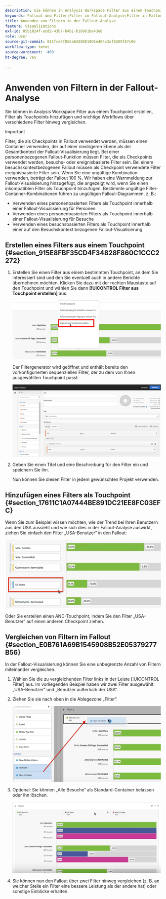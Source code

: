```yaml
---
description: Sie können in Analysis Workspace Filter aus einem Touchpoint erstellen, Filter als Touchpoints hinzufügen und wichtige Workflows über verschiedene Filter hinweg vergleichen.
keywords: Fallout und Filter;Filter in Fallout-Analyse;Filter in Fallout vergleichen
title: Anwenden von Filtern in der Fallout-Analyse
feature: Visualizations
exl-id: 85b1024f-acd2-43b7-b4b1-b10961ba43e8
role: User
source-git-commit: 811fce4f056a6280081901e484c3af8209f87c06
workflow-type: tm+mt
source-wordcount: '469'
ht-degree: 76%

---
```


# Anwenden von Filtern in der Fallout-Analyse

Sie können in Analysis Workspace Filter aus einem Touchpoint erstellen, Filter als Touchpoints hinzufügen und wichtige Workflows über verschiedene Filter hinweg vergleichen.

>[!IMPORTANT]
>
>Filter, die als Checkpoints in Fallout verwendet werden, müssen einen Container verwenden, der auf einer niedrigeren Ebene als der Gesamtkontext der Fallout-Visualisierung liegt. Bei einer personenbezogenen Fallout-Funktion müssen Filter, die als Checkpoints verwendet werden, besuchs- oder ereignisbasierte Filter sein. Bei einem besuchskontextbezogenen Fallout müssen als Checkpoint verwendete Filter ereignisbasierte Filter sein. Wenn Sie eine ungültige Kombination verwenden, beträgt der Fallout 100 %. Wir haben eine Warnmeldung zur Fallout-Visualisierung hinzugefügt, die angezeigt wird, wenn Sie einen inkompatiblen Filter als Touchpoint hinzufügen. Bestimmte ungültige Filter-Container-Kombinationen führen zu ungültigen Fallout-Diagrammen, z. B.:

* Verwenden eines personenbasierten Filters als Touchpoint innerhalb einer Fallout-Visualisierung für Personen
* Verwenden eines personenbasierten Filters als Touchpoint innerhalb einer Fallout-Visualisierung für Besuche
* Verwenden eines besuchsbasierten Filters als Touchpoint innerhalb einer auf den Besuchskontext bezogenen Fallout-Visualisierung

## Erstellen eines Filters aus einem Touchpoint {#section_915E8FBF35CD4F34828F860C1CCC2272}

1. Erstellen Sie einen Filter aus einem bestimmten Touchpoint, an dem Sie interessiert sind und den Sie eventuell auch in andere Berichte übernehmen möchten. Klicken Sie dazu mit der rechten Maustaste auf den Touchpoint und wählen Sie dann **[!UICONTROL Filter aus Touchpoint erstellen]** aus.

   ![Das Dropdown-Menü Touchpoint mit hervorgehobenem Dropdown-Menü Segment aus Touchpoint erstellen .](assets/segment-from-touchpoint.png)

   Der Filtergenerator wird geöffnet und enthält bereits den vorkonfigurierten sequenziellen Filter, der zu dem von Ihnen ausgewählten Touchpoint passt:

   ![Der Filter Builder zeigt den vorausgefüllten und vordefinierten sequenziellen Filter an.](assets/segment-builder.png)

1. Geben Sie einen Titel und eine Beschreibung für den Filter ein und speichern Sie ihn.

   Nun können Sie diesen Filter in jedem gewünschten Projekt verwenden.

## Hinzufügen eines Filters als Touchpoint {#section_17611C1A07444BE891DC21EE8FC03EFC}

Wenn Sie zum Beispiel wissen möchten, wie der Trend bei Ihren Benutzern aus den USA aussieht und wie sich dies in der Fallout-Analyse auswirkt, ziehen Sie einfach den Filter „USA-Benutzer“ in den Fallout:

![Der Filter &quot;US-Benutzer&quot;wurde ausgewählt und hervorgehoben, um ihn in den Fallout zu ziehen.](assets/segment-touchpoint.png)

Oder Sie erstellen einen AND-Touchpoint, indem Sie den Filter „USA-Benutzer“ auf einen anderen Checkpoint ziehen.

## Vergleichen von Filtern im Fallout {#section_E0B761A69B1545908B52E05379277B56}

In der Fallout-Visualisierung können Sie eine unbegrenzte Anzahl von Filtern miteinander vergleichen.

1. Wählen Sie die zu vergleichenden Filter links in der Leiste [!UICONTROL Filter] aus. Im vorliegenden Beispiel haben wir zwei Filter ausgewählt: „USA-Benutzer“ und „Benutzer außerhalb der USA“.
1. Ziehen Sie sie nach oben in die Ablegezone „Filter“.

   ![Die Fallout-Visualisierung mit ausgewählten Filtern und der rote Pfeil, der auf die Dropzone Filter zeigt.](assets/segment-drop.png)

1. Optional: Sie können „Alle Besuche“ als Standard-Container belassen oder ihn löschen.

   ![Der Fallout, der alle Besuche anzeigt, sowie die beiden Filter, die im vorherigen Schritt gezogen wurden.](assets/seg-compare.png)

1. Sie können nun den Fallout über zwei Filter hinweg vergleichen (z. B. an welcher Stelle ein Filter eine bessere Leistung als der andere hat) oder sonstige Einblicke erhalten.
